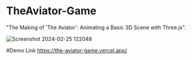 # TheAviator-Game
"The Making of 'The Aviator': Animating a Basic 3D Scene with Three.js".

![Screenshot 2024-02-25 122048](https://github.com/Salman-uddin/TheAviator-Game/assets/96487875/06632549-28b1-46e3-b376-cf5335b78a97)

#Demo Link
 https://the-aviator-game.vercel.app/


